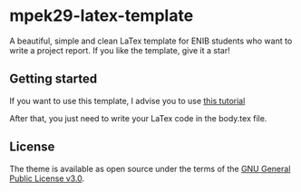 # mpek29-latex-template

A beautiful, simple and clean LaTex template for ENIB students who want to write a project report.
If you like the template, give it a star!


## Getting started

If you want to use this template, I advise you to use [this tutorial](https://mpek29.github.io/en/tutorials/use_template_sharelatex/)

After that, you just need to write your LaTex code in the body.tex file.

## License

The theme is available as open source under the terms of the [GNU General Public License v3.0](https://github.com/mpek29/mpek29-latex-template/blob/master/LICENSE).
